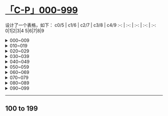 # [「C-P」000-999](https://github.com/bingdu748/c_d-project/issues/5)

设计了一个表格，如下：
c0/5 | c1/6 | c2/7 | c3/8 | c4/9
 :-: |  :-: |  :-: |  :-: | :-:
0|1|2|3|4
5|6|7|8|9

<details><summary>000~009</summary>

c0/5 | c1/6 | c2/7 | c3/8 | c4/9
 :-: |  :-: |  :-: |  :-: | :-:
![000](https://github.com/bingdu748/c_d-project/assets/50004335/4433d9f6-062e-4d6b-a11d-bc90ffb750a8)000|![001](https://github.com/bingdu748/c_d-project/assets/50004335/98cf2657-fd2e-427d-bf2a-245f7ba4b287)001|![002](https://github.com/bingdu748/c_d-project/assets/50004335/4fda1a67-d57b-437b-8b50-76d9c2efc760)002|![003](https://github.com/bingdu748/c_d-project/assets/50004335/b40119e2-38c2-42ca-95ed-b9bf2c011bb3)003|![004](https://github.com/bingdu748/c_d-project/assets/50004335/fb18a275-c04e-4b2b-b1cf-48630215ea54)004
![005](https://github.com/bingdu748/c_d-project/assets/50004335/b0e7371a-40f0-4af9-9c3f-db3086243f26)005|![006](https://github.com/bingdu748/c_d-project/assets/50004335/d909f532-4525-4aa7-b1f6-74183517356f)006|![007](https://github.com/bingdu748/c_d-project/assets/50004335/e3dc1f20-dd06-45b8-b592-a4e196349016)007|![008](https://github.com/bingdu748/c_d-project/assets/50004335/cf1cbd09-ca8f-4aec-ac26-5d2a6a977fcf)008|![009](https://github.com/bingdu748/c_d-project/assets/50004335/5a555661-479d-4357-ada6-49875fe279b3)009

</details>
<details><summary>010~019</summary>

c0/5 | c1/6 | c2/7 | c3/8 | c4/9
 :-: |  :-: |  :-: |  :-: | :-:
![010](https://github.com/bingdu748/c_d-project/assets/50004335/0a7d99e4-4f2d-4f39-8675-4ce837720842)010|![011](https://github.com/bingdu748/c_d-project/assets/50004335/409acd10-82b7-40a0-934a-866dd292d2e8)011|![012](https://github.com/bingdu748/c_d-project/assets/50004335/b390f754-8609-4c4f-b3ee-ea387e77e3e2)012|![013](https://github.com/bingdu748/c_d-project/assets/50004335/9fcbc115-9daa-4ff5-8c2f-597992fc8485)013|![014](https://github.com/bingdu748/c_d-project/assets/50004335/69f2dcac-3a44-4f62-90aa-7454461251b8)014
![015](https://github.com/bingdu748/c_d-project/assets/50004335/278074df-391d-4de3-a012-adb4edb12148)015|![016](https://github.com/bingdu748/c_d-project/assets/50004335/52b1df2f-0055-44f5-b5fa-34ee5e295b30)016|![017](https://github.com/bingdu748/c_d-project/assets/50004335/0288108c-f5c3-4948-8bef-b1be09d531bc)017|![018](https://github.com/bingdu748/c_d-project/assets/50004335/efdf037f-13c0-4d82-85ed-56d2975bc4c0)018|![019](https://github.com/bingdu748/c_d-project/assets/50004335/9a1a1e6a-e2ea-41ab-a1f9-ee18d6d36033)019

</details>
<details><summary>020~029</summary>

c0/5 | c1/6 | c2/7 | c3/8 | c4/9
 :-: |  :-: |  :-: |  :-: | :-:
![020](https://github.com/bingdu748/c_d-project/assets/50004335/338c1cc1-8fea-437b-988c-fb836a50d0b9)020|![021](https://github.com/bingdu748/c_d-project/assets/50004335/77150640-3bd6-4b66-910c-086fac516427)021|![022](https://github.com/bingdu748/c_d-project/assets/50004335/71b443bd-846d-4779-8739-05c691881a9d)022|![023](https://github.com/bingdu748/c_d-project/assets/50004335/869638f8-fae3-4eb6-a476-9cb4fb78deb2)023|![024](https://github.com/bingdu748/c_d-project/assets/50004335/43625505-1191-4fd6-9420-13f9b727e5d4)024
![025](https://github.com/bingdu748/c_d-project/assets/50004335/d0552c60-0c62-4910-9306-a0fe604b42c7)025|![026](https://github.com/bingdu748/c_d-project/assets/50004335/5872b445-dc1d-41a7-9743-668aed799629)026|![027](https://github.com/bingdu748/c_d-project/assets/50004335/bbfe4e96-c12d-41f8-a1c1-1ca96ce44301)027|![028](https://github.com/bingdu748/c_d-project/assets/50004335/cba9ffdb-2990-46ce-9144-6d6beba3f31b)028|![029](https://github.com/bingdu748/c_d-project/assets/50004335/2e207fde-afcd-4617-a405-51a09a639892)029

</details>
<details><summary>030~039</summary>

c0/5 | c1/6 | c2/7 | c3/8 | c4/9
 :-: |  :-: |  :-: |  :-: | :-:
![030](https://github.com/bingdu748/c_d-project/assets/50004335/c2e188dd-49b7-46d7-aecf-11bacfe57bec)030|![031](https://github.com/bingdu748/c_d-project/assets/50004335/6cbc0686-17a2-491f-b6c9-5ee13c1defc0)031|![032](https://github.com/bingdu748/c_d-project/assets/50004335/f775fd5d-0d6a-4a4b-86ea-1a630e74b9ce)032|![033](https://github.com/bingdu748/c_d-project/assets/50004335/f780801e-a065-4319-82b1-5e89e0fd63eb)033|![034](https://github.com/bingdu748/c_d-project/assets/50004335/176e8698-f518-4362-8272-11f5a8097f72)034
![035](https://github.com/bingdu748/c_d-project/assets/50004335/59eb8e57-bdae-4081-889e-098bd454164a)035|![036](https://github.com/bingdu748/c_d-project/assets/50004335/96dd6b73-15f7-48f7-83f4-9437da911163)036|![037](https://github.com/bingdu748/c_d-project/assets/50004335/a8b32a89-7c60-466a-a952-c3b417847ffa)037|![038](https://github.com/bingdu748/c_d-project/assets/50004335/a5c9701f-c8c6-49b7-8bbf-2de9494a2177)038|![039](https://github.com/bingdu748/c_d-project/assets/50004335/1d59abc8-a1ac-4327-88b1-a4f1e76d826b)039

</details>
<details><summary>040~049</summary>

c0/5 | c1/6 | c2/7 | c3/8 | c4/9
 :-: |  :-: |  :-: |  :-: | :-:
![040](https://github.com/bingdu748/c_d-project/assets/50004335/a32c273f-479d-4ac5-971c-8bc861bf19f6)040|![041](https://github.com/bingdu748/c_d-project/assets/50004335/b4fec8d6-a6b8-4804-bdb3-547633663686)041|![042](https://github.com/bingdu748/c_d-project/assets/50004335/9a9166ce-3eb6-4f5d-a25d-02175531833e)042|![043](https://github.com/bingdu748/c_d-project/assets/50004335/c6f9b4ed-76f7-4d8f-9e82-e81343516ca4)043|![044](https://github.com/bingdu748/c_d-project/assets/50004335/68a3a93f-c5ce-4e53-9665-07f90c06ca33)044
![045](https://github.com/bingdu748/c_d-project/assets/50004335/60259b02-49b8-49b1-884b-70f6526b8bd8)045|![046](https://github.com/bingdu748/c_d-project/assets/50004335/a61ee494-ccb1-41c1-adf8-c308972e065e)046|![047](https://github.com/bingdu748/c_d-project/assets/50004335/830c9905-122d-4a91-ac63-ac277de56263)047|![048](https://github.com/bingdu748/c_d-project/assets/50004335/69b65ee3-4250-4849-ac15-7e33588e03cf)048|![049](https://github.com/bingdu748/c_d-project/assets/50004335/a584240a-67fc-4de4-9ea3-e86b2fbc2afc)049

</details>
<details><summary>050~059</summary>

c0/5 | c1/6 | c2/7 | c3/8 | c4/9
 :-: |  :-: |  :-: |  :-: | :-:
![050](https://github.com/bingdu748/c_d-project/assets/50004335/133847e3-6eaa-43f4-b238-3a718d731fb3)050|![051](https://github.com/bingdu748/c_d-project/assets/50004335/1d9e234a-397d-4b49-817d-ca663b258759)051|![052](https://github.com/bingdu748/c_d-project/assets/50004335/cf4c1a7a-56d5-411e-9b2c-f6ba992f2113)052|![053](https://github.com/bingdu748/c_d-project/assets/50004335/503fbf61-e987-438d-a971-e1825b99b8c5)053|![054](https://github.com/bingdu748/c_d-project/assets/50004335/cc710b02-9136-4cfb-ba6f-79f86c2fb27e)054
![055](https://github.com/bingdu748/c_d-project/assets/50004335/10b0bb25-9982-472c-8b89-d2551c61a5cd)055|![056](https://github.com/bingdu748/c_d-project/assets/50004335/c31f650c-badc-480d-9437-204aa27a87e0)056|![057](https://github.com/bingdu748/c_d-project/assets/50004335/3baa6836-7ece-4780-8895-70dda141b709)057|![058](https://github.com/bingdu748/c_d-project/assets/50004335/2de42c00-d077-4e51-b626-069f29869df4)058|![059](https://github.com/bingdu748/c_d-project/assets/50004335/cc82a895-4e1b-49fd-a427-9a68574e3938)059

</details>
<details><summary>060~069</summary>

c0/5 | c1/6 | c2/7 | c3/8 | c4/9
 :-: |  :-: |  :-: |  :-: | :-:
![060](https://github.com/bingdu748/c_d-project/assets/50004335/2dc4d780-397a-42d5-95f5-4198ed59552e)060|![061](https://github.com/bingdu748/c_d-project/assets/50004335/fa9c9f43-6e2c-46d8-b80a-b104536ca911)061|![062](https://github.com/bingdu748/c_d-project/assets/50004335/84dae26f-d3f1-41c4-803d-a8b3e998f3b6)062|![063](https://github.com/bingdu748/c_d-project/assets/50004335/c5638b2a-4b1c-4aeb-b33d-d90fa89766fb)063|![064](https://github.com/bingdu748/c_d-project/assets/50004335/5848f8f3-248f-4934-a552-4d7171be53cd)064
![065](https://github.com/bingdu748/c_d-project/assets/50004335/17169c1a-058e-43e3-96e3-62d1e82de8ca)065|![066](https://github.com/bingdu748/c_d-project/assets/50004335/48a0b0ec-f6bf-4fd7-a784-989ad8df9ce0)066|![067](https://github.com/bingdu748/c_d-project/assets/50004335/688e545a-afb5-4b4f-9da9-3f85e4d60657)067|![068](https://github.com/bingdu748/c_d-project/assets/50004335/dccf73e6-b6dd-4cd5-ab51-ea87542e749f)068|![069](https://github.com/bingdu748/c_d-project/assets/50004335/7f77edf1-b077-46d9-a177-e5357e7313be)069

</details>
<details><summary>070~079</summary>

c0/5 | c1/6 | c2/7 | c3/8 | c4/9
 :-: |  :-: |  :-: |  :-: | :-:
![070](https://github.com/bingdu748/c_d-project/assets/50004335/675b485d-e10f-4a2e-a672-485f9f6805e2)070|![071](https://github.com/bingdu748/c_d-project/assets/50004335/943cfd2f-78c2-4541-aba9-d039c17b8b3c)071|![072](https://github.com/bingdu748/c_d-project/assets/50004335/78389100-d2bf-46d6-b2a6-1711c1f48916)072|![073](https://github.com/bingdu748/c_d-project/assets/50004335/4d549292-5928-422a-9802-2cc55da1bb37)073|![074](https://github.com/bingdu748/c_d-project/assets/50004335/1045387d-28ea-492d-866b-585783bd8d74)074
![075](https://github.com/bingdu748/c_d-project/assets/50004335/97756f3a-95da-496f-8f57-0ab891e94945)075|![076](https://github.com/bingdu748/c_d-project/assets/50004335/83c7824c-d0c6-4b9d-8eb7-fafd23b90264)076|![077](https://github.com/bingdu748/c_d-project/assets/50004335/8c18ea28-1ff7-4c54-844c-38d0fd108a03)077|![078](https://github.com/bingdu748/c_d-project/assets/50004335/ec1a0971-bc4d-4031-885f-3c45f782641d)078|![079](https://github.com/bingdu748/c_d-project/assets/50004335/43bd6dbb-e3a8-4151-985a-304d7c5840dd)079

</details>
<details><summary>080~089</summary>

c0/5 | c1/6 | c2/7 | c3/8 | c4/9
 :-: |  :-: |  :-: |  :-: | :-:
![080](https://github.com/bingdu748/c_d-project/assets/50004335/5465b37e-8f4d-4c34-bcfc-061feae3435d)080|![081](https://github.com/bingdu748/c_d-project/assets/50004335/19308167-6477-4dfb-a5a1-74920f5ad772)081|![082](https://github.com/bingdu748/c_d-project/assets/50004335/b48ac592-4547-498f-a0c8-cc2c70c7175d)082|![083](https://github.com/bingdu748/c_d-project/assets/50004335/65899dae-42db-455f-a73b-f8068e1832a4)083|![084](https://github.com/bingdu748/c_d-project/assets/50004335/6be43b29-5b13-4a8c-9b74-256183deea65)084
![085](https://github.com/bingdu748/c_d-project/assets/50004335/8ae4cb97-2e51-48d2-858b-35bceea07796)085|![086](https://github.com/bingdu748/c_d-project/assets/50004335/c4c2a7d0-7842-49ee-bba1-fc39639dbaa9)086|![087](https://github.com/bingdu748/c_d-project/assets/50004335/40f8ad57-baee-426d-92f6-d750c120a94a)087|![088](https://github.com/bingdu748/c_d-project/assets/50004335/d09b50f4-16f6-435a-a610-d5b16aec8112)088|![089](https://github.com/bingdu748/c_d-project/assets/50004335/213c5efe-a21b-4fe5-b701-12ee6324df92)089

</details>
<details><summary>090~099</summary>

c0/5 | c1/6 | c2/7 | c3/8 | c4/9
 :-: |  :-: |  :-: |  :-: | :-:
![090](https://github.com/bingdu748/c_d-project/assets/50004335/383753ed-757e-4213-baf8-42fc3213a0d6)090|![091](https://github.com/bingdu748/c_d-project/assets/50004335/da78e777-9ec1-4f9a-bf9e-628679f3eab3)091|![092](https://github.com/bingdu748/c_d-project/assets/50004335/6fe6226f-0220-4a60-8993-180d83ae4359)092|![093](https://github.com/bingdu748/c_d-project/assets/50004335/0e69475d-10fc-40a8-8b7a-1424ed6ee001)093|![094](https://github.com/bingdu748/c_d-project/assets/50004335/5511f1e8-1900-4bab-bf6f-74be97c96df0)094
![095](https://github.com/bingdu748/c_d-project/assets/50004335/47c021c4-c7b7-4b1c-917a-a74e52c13033)095|![096](https://github.com/bingdu748/c_d-project/assets/50004335/7b7cd50b-fd3c-4881-b54f-cb7345100e76)096|![097](https://github.com/bingdu748/c_d-project/assets/50004335/d5a78a6c-0c77-4b04-8f3d-2060c00a2ba1)097|![098](https://github.com/bingdu748/c_d-project/assets/50004335/664d01b2-8616-48dc-b504-5f68f510c435)098|![099](https://github.com/bingdu748/c_d-project/assets/50004335/0df66c6d-75ec-458d-80e6-301a7e192a27)099

</details>

---

## 100 to 199